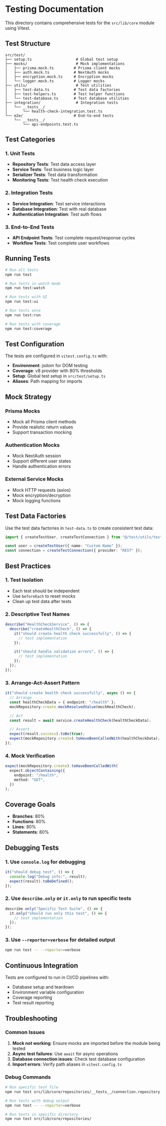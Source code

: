 # Testing Documentation

This directory contains comprehensive tests for the `src/lib/core` module using Vitest.

## Test Structure

```
src/test/
├── setup.ts                    # Global test setup
├── mocks/                      # Mock implementations
│   ├── prisma.mock.ts         # Prisma client mocks
│   ├── auth.mock.ts           # NextAuth mocks
│   ├── encryption.mock.ts     # Encryption mocks
│   └── logger.mock.ts         # Logger mocks
├── utils/                      # Test utilities
│   ├── test-data.ts           # Test data factories
│   ├── test-helpers.ts        # Test helper functions
│   └── test-database.ts       # Test database utilities
├── integration/                # Integration tests
│   └── __tests__/
│       └── health-check-integration.test.ts
└── e2e/                       # End-to-end tests
    └── __tests__/
        └── api-endpoints.test.ts
```

## Test Categories

### 1. Unit Tests

- **Repository Tests**: Test data access layer
- **Service Tests**: Test business logic layer
- **Serializer Tests**: Test data transformation
- **Monitoring Tests**: Test health check execution

### 2. Integration Tests

- **Service Integration**: Test service interactions
- **Database Integration**: Test with real database
- **Authentication Integration**: Test auth flows

### 3. End-to-End Tests

- **API Endpoint Tests**: Test complete request/response cycles
- **Workflow Tests**: Test complete user workflows

## Running Tests

```bash
# Run all tests
npm run test

# Run tests in watch mode
npm run test:watch

# Run tests with UI
npm run test:ui

# Run tests once
npm run test:run

# Run tests with coverage
npm run test:coverage
```

## Test Configuration

The tests are configured in `vitest.config.ts` with:

- **Environment**: jsdom for DOM testing
- **Coverage**: v8 provider with 80% thresholds
- **Setup**: Global test setup in `src/test/setup.ts`
- **Aliases**: Path mapping for imports

## Mock Strategy

### Prisma Mocks

- Mock all Prisma client methods
- Provide realistic return values
- Support transaction mocking

### Authentication Mocks

- Mock NextAuth session
- Support different user states
- Handle authentication errors

### External Service Mocks

- Mock HTTP requests (axios)
- Mock encryption/decryption
- Mock logging functions

## Test Data Factories

Use the test data factories in `test-data.ts` to create consistent test data:

```typescript
import { createTestUser, createTestConnection } from "@/test/utils/test-data";

const user = createTestUser({ name: "Custom Name" });
const connection = createTestConnection({ provider: "REST" });
```

## Best Practices

### 1. Test Isolation

- Each test should be independent
- Use `beforeEach` to reset mocks
- Clean up test data after tests

### 2. Descriptive Test Names

```typescript
describe("HealthCheckService", () => {
  describe("createHealthCheck", () => {
    it("should create health check successfully", () => {
      // test implementation
    });

    it("should handle validation errors", () => {
      // test implementation
    });
  });
});
```

### 3. Arrange-Act-Assert Pattern

```typescript
it("should create health check successfully", async () => {
  // Arrange
  const healthCheckData = { endpoint: "/health" };
  mockRepository.create.mockResolvedValue(mockHealthCheck);

  // Act
  const result = await service.createHealthCheck(healthCheckData);

  // Assert
  expect(result.success).toBe(true);
  expect(mockRepository.create).toHaveBeenCalledWith(healthCheckData);
});
```

### 4. Mock Verification

```typescript
expect(mockRepository.create).toHaveBeenCalledWith(
  expect.objectContaining({
    endpoint: "/health",
    method: "GET",
  })
);
```

## Coverage Goals

- **Branches**: 80%
- **Functions**: 80%
- **Lines**: 80%
- **Statements**: 80%

## Debugging Tests

### 1. Use `console.log` for debugging

```typescript
it("should debug test", () => {
  console.log("Debug info:", result);
  expect(result).toBeDefined();
});
```

### 2. Use `describe.only` or `it.only` to run specific tests

```typescript
describe.only("Specific Test Suite", () => {
  it.only("should run only this test", () => {
    // test implementation
  });
});
```

### 3. Use `--reporter=verbose` for detailed output

```bash
npm run test -- --reporter=verbose
```

## Continuous Integration

Tests are configured to run in CI/CD pipelines with:

- Database setup and teardown
- Environment variable configuration
- Coverage reporting
- Test result reporting

## Troubleshooting

### Common Issues

1. **Mock not working**: Ensure mocks are imported before the module being tested
2. **Async test failures**: Use `await` for async operations
3. **Database connection issues**: Check test database configuration
4. **Import errors**: Verify path aliases in `vitest.config.ts`

### Debug Commands

```bash
# Run specific test file
npm run test src/lib/core/repositories/__tests__/connection.repository.test.ts

# Run tests with debug output
npm run test -- --reporter=verbose

# Run tests in specific directory
npm run test src/lib/core/repositories/
```


